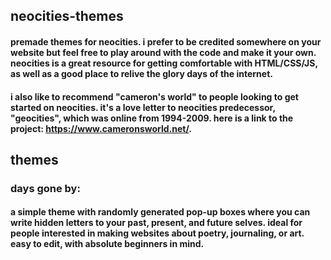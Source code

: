 ## neocities-themes
#### premade themes for neocities. i prefer to be credited somewhere on your website but feel free to play around with the code and make it your own. neocities is a great resource for getting comfortable with HTML/CSS/JS, as well as a good place to relive the glory days of the internet.
#### i also like to recommend "cameron's world" to people looking to get started on neocities. it's a love letter to neocities predecessor, "geocities", which was online from 1994-2009. here is a link to the project: https://www.cameronsworld.net/.
## themes
### days gone by: 
#### a simple theme with randomly generated pop-up boxes where you can write hidden letters to your past, present, and future selves. ideal for people interested in making websites about poetry, journaling, or art. easy to edit, with absolute beginners in mind.   

